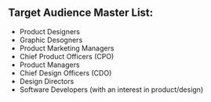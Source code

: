 ## Target Audience Master List: 
*   Product Designers 
*   Graphic Desogners
*   Product Marketing Managers
*   Chief Product Officers (CPO) 
*   Product Managers 
*   Chief Design Officers (CDO) 
*   Design Directors 
*   Software Developers (with an interest in product/design) 